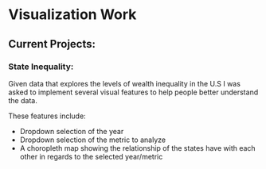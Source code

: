 # Visualization Work

## Current Projects:

### State Inequality:

Given data that explores the levels of wealth inequality in the U.S I was asked
to implement several visual features to help people better understand the data.

These features include:
* Dropdown selection of the year
* Dropdown selection of the metric to analyze
* A choropleth map showing the relationship of the states have with each other
   in regards to the selected year/metric
